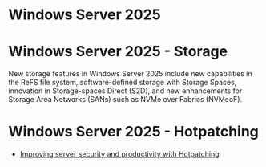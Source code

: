 # Windows Server 2025

# Windows Server 2025 - Storage

New storage features in Windows Server 2025 include new capabilities in the ReFS file system, software-defined storage with Storage Spaces, innovation in Storage-spaces Direct (S2D), and new enhancements for Storage Area Networks (SANs) such as NVMe over Fabrics (NVMeoF).

# Windows Server 2025 - Hotpatching

* [Improving server security and productivity with Hotpatching](https://techcommunity.microsoft.com/t5/windows-os-platform-blog/improving-server-security-and-productivity-with-hotpatching/ba-p/4168346)